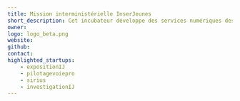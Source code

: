 ```yaml
---
title: Mission interministérielle InserJeunes
short_description: Cet incubateur développe des services numériques destinés à faciliter l’orientation et l’insertion des jeunes issus de la voie professionnelle initiale.
owner:
logo: logo_beta.png
website:
github:
contact:
highlighted_startups:
    - expositionIJ
    - pilotagevoiepro
    - sirius
    - investigationIJ
---
```


